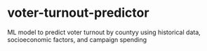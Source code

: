 # voter-turnout-predictor
ML model to predict voter turnout by countyy using historical data, socioeconomic factors, and campaign spending
